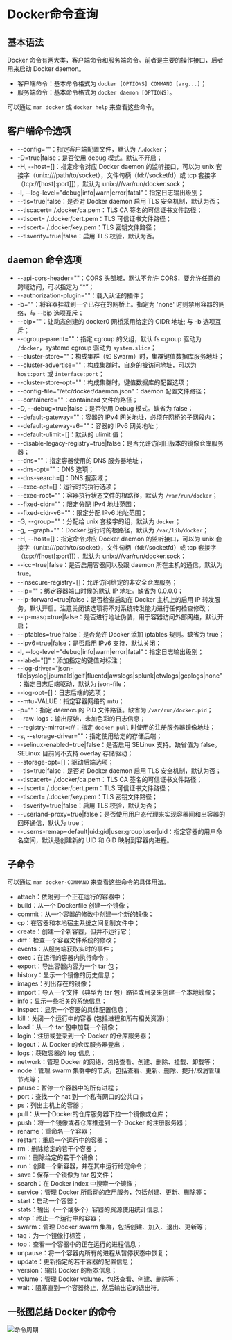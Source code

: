 # Docker命令查询

## 基本语法
Docker 命令有两大类，客户端命令和服务端命令。前者是主要的操作接口，后者用来启动 Docker daemon。

* 客户端命令：基本命令格式为 `docker [OPTIONS] COMMAND [arg...]`；
* 服务端命令：基本命令格式为 `docker daemon [OPTIONS]`。

可以通过 `man docker` 或 `docker help` 来查看这些命令。

## 客户端命令选项

* --config=""：指定客户端配置文件，默认为 `/.docker`；
* -D=true|false：是否使用 debug 模式。默认不开启；
* -H, --host=[]：指定命令对应 Docker daemon 的监听接口，可以为 unix 套接字（unix:///path/to/socket），文件句柄（fd://socketfd）或 tcp 套接字（tcp://[host[:port]]），默认为 unix:///var/run/docker.sock；
* -l, --log-level="debug|info|warn|error|fatal"：指定日志输出级别；
* --tls=true|false：是否对 Docker daemon 启用 TLS 安全机制，默认为否；
* --tlscacert= /.docker/ca.pem：TLS CA 签名的可信证书文件路径；
* --tlscert= /.docker/cert.pem：TLS 可信证书文件路径；
* --tlscert= /.docker/key.pem：TLS 密钥文件路径；
* --tlsverify=true|false：启用 TLS 校验，默认为否。

## daemon 命令选项
* --api-cors-header=""：CORS 头部域，默认不允许 CORS，要允许任意的跨域访问，可以指定为 “*”；
* --authorization-plugin=""：载入认证的插件；
* -b=""：将容器挂载到一个已存在的网桥上。指定为 'none' 时则禁用容器的网络，与 --bip 选项互斥；
* --bip=""：让动态创建的 docker0 网桥采用给定的 CIDR 地址; 与 -b 选项互斥；
* --cgroup-parent=""：指定 cgroup 的父组，默认 fs cgroup 驱动为 `/docker`，systemd cgroup 驱动为 `system.slice`；
* --cluster-store=""：构成集群（如 Swarm）时，集群键值数据库服务地址；
* --cluster-advertise=""：构成集群时，自身的被访问地址，可以为 `host:port` 或 `interface:port`；
* --cluster-store-opt=""：构成集群时，键值数据库的配置选项；
* --config-file="/etc/docker/daemon.json"：daemon 配置文件路径；
* --containerd=""：containerd 文件的路径；
* -D, --debug=true|false：是否使用 Debug 模式。缺省为 false；
* --default-gateway=""：容器的 IPv4 网关地址，必须在网桥的子网段内；
* --default-gateway-v6=""：容器的 IPv6 网关地址；
* --default-ulimit=[]：默认的 ulimit 值；
* --disable-legacy-registry=true|false：是否允许访问旧版本的镜像仓库服务器；
* --dns=""：指定容器使用的 DNS 服务器地址；
* --dns-opt=""：DNS 选项；
* --dns-search=[]：DNS 搜索域；
* --exec-opt=[]：运行时的执行选项；
* --exec-root=""：容器执行状态文件的根路径，默认为 `/var/run/docker`；
* --fixed-cidr=""：限定分配 IPv4 地址范围；
* --fixed-cidr-v6=""：限定分配 IPv6 地址范围；
* -G, --group=""：分配给 unix 套接字的组，默认为 `docker`；
* -g, --graph=""：Docker 运行时的根路径，默认为 `/var/lib/docker`；
* -H, --host=[]：指定命令对应 Docker daemon 的监听接口，可以为 unix 套接字（unix:///path/to/socket），文件句柄（fd://socketfd）或 tcp 套接字（tcp://[host[:port]]），默认为 unix:///var/run/docker.sock；
* --icc=true|false：是否启用容器间以及跟 daemon 所在主机的通信。默认为 true。
* --insecure-registry=[]：允许访问给定的非安全仓库服务；
* --ip=""：绑定容器端口时候的默认 IP 地址。缺省为 0.0.0.0；
* --ip-forward=true|false：是否检查启动在 Docker 主机上的启用 IP 转发服务，默认开启。注意关闭该选项将不对系统转发能力进行任何检查修改；
* --ip-masq=true|false：是否进行地址伪装，用于容器访问外部网络，默认开启；
* --iptables=true|false：是否允许 Docker 添加 iptables 规则。缺省为 true；
* --ipv6=true|false：是否启用 IPv6 支持，默认关闭；
* -l, --log-level="debug|info|warn|error|fatal"：指定日志输出级别；
* --label="[]"：添加指定的键值对标注；
* --log-driver="json-file|syslog|journald|gelf|fluentd|awslogs|splunk|etwlogs|gcplogs|none"：指定日志后端驱动，默认为 json-file；
* --log-opt=[]：日志后端的选项；
* --mtu=VALUE：指定容器网络的 mtu；
* -p=""：指定 daemon 的 PID 文件路径。缺省为 `/var/run/docker.pid`；
* --raw-logs：输出原始，未加色彩的日志信息；
* --registry-mirror=<scheme>://<host>：指定 `docker pull` 时使用的注册服务器镜像地址；
* -s, --storage-driver=""：指定使用给定的存储后端；
* --selinux-enabled=true|false：是否启用 SELinux 支持。缺省值为 false。SELinux 目前尚不支持 overlay 存储驱动；
* --storage-opt=[]：驱动后端选项；
* --tls=true|false：是否对 Docker daemon 启用 TLS 安全机制，默认为否；
* --tlscacert= /.docker/ca.pem：TLS CA 签名的可信证书文件路径；
* --tlscert= /.docker/cert.pem：TLS 可信证书文件路径；
* --tlscert= /.docker/key.pem：TLS 密钥文件路径；
* --tlsverify=true|false：启用 TLS 校验，默认为否；
* --userland-proxy=true|false：是否使用用户态代理来实现容器间和出容器的回环通信，默认为 true；
* --userns-remap=default|uid:gid|user:group|user|uid：指定容器的用户命名空间，默认是创建新的 UID 和 GID 映射到容器内进程。

## 子命令

可以通过 `man docker-COMMAND` 来查看这些命令的具体用法。

* attach：依附到一个正在运行的容器中；
* build：从一个 Dockerfile 创建一个镜像；
* commit：从一个容器的修改中创建一个新的镜像；
* cp：在容器和本地宿主系统之间复制文件中；
* create：创建一个新容器，但并不运行它；
* diff：检查一个容器文件系统的修改；
* events：从服务端获取实时的事件；
* exec：在运行的容器内执行命令；
* export：导出容器内容为一个 tar 包；
* history：显示一个镜像的历史信息；
* images：列出存在的镜像；
* import：导入一个文件（典型为 tar 包）路径或目录来创建一个本地镜像；
* info：显示一些相关的系统信息；
* inspect：显示一个容器的具体配置信息；
* kill：关闭一个运行中的容器 (包括进程和所有相关资源)；
* load：从一个 tar 包中加载一个镜像；
* login：注册或登录到一个 Docker 的仓库服务器；
* logout：从 Docker 的仓库服务器登出；
* logs：获取容器的 log 信息；
* network：管理 Docker 的网络，包括查看、创建、删除、挂载、卸载等；
* node：管理 swarm 集群中的节点，包括查看、更新、删除、提升/取消管理节点等；
* pause：暂停一个容器中的所有进程；
* port：查找一个 nat 到一个私有网口的公共口；
* ps：列出主机上的容器；
* pull：从一个Docker的仓库服务器下拉一个镜像或仓库；
* push：将一个镜像或者仓库推送到一个 Docker 的注册服务器；
* rename：重命名一个容器；
* restart：重启一个运行中的容器；
* rm：删除给定的若干个容器；
* rmi：删除给定的若干个镜像；
* run：创建一个新容器，并在其中运行给定命令；
* save：保存一个镜像为 tar 包文件；
* search：在 Docker index 中搜索一个镜像；
* service：管理 Docker 所启动的应用服务，包括创建、更新、删除等；
* start：启动一个容器；
* stats：输出（一个或多个）容器的资源使用统计信息；
* stop：终止一个运行中的容器；
* swarm：管理 Docker swarm 集群，包括创建、加入、退出、更新等；
* tag：为一个镜像打标签；
* top：查看一个容器中的正在运行的进程信息；
* unpause：将一个容器内所有的进程从暂停状态中恢复；
* update：更新指定的若干容器的配置信息；
* version：输出 Docker 的版本信息；
* volume：管理 Docker volume，包括查看、创建、删除等；
* wait：阻塞直到一个容器终止，然后输出它的退出符。

## 一张图总结 Docker 的命令
![命令周期](../_images/cmd_logic.png)
